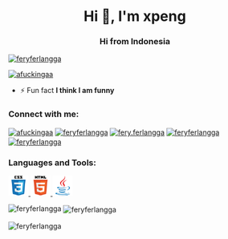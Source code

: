 <h1 align="center">Hi 👋, I'm xpeng</h1>
<h3 align="center"> Hi from Indonesia</h3>

<p align="left"> <a href="https://github.com/ryo-ma/github-profile-trophy"><img src="https://github-profile-trophy.vercel.app/?username=feryferlangga" alt="feryferlangga" /></a> </p>

<p align="left"> <a href="https://twitter.com/afuckingaa" target="blank"><img src="https://img.shields.io/twitter/follow/afuckingaa?logo=twitter&style=for-the-badge" alt="afuckingaa" /></a> </p>

- ⚡ Fun fact **I think I am funny**

<h3 align="left">Connect with me:</h3>
<p align="left">
<a href="https://twitter.com/afuckingaa" target="blank"><img align="center" src="https://raw.githubusercontent.com/rahuldkjain/github-profile-readme-generator/master/src/images/icons/Social/twitter.svg" alt="afuckingaa" height="30" width="40" /></a>
<a href="https://linkedin.com/in/feryferlangga" target="blank"><img align="center" src="https://raw.githubusercontent.com/rahuldkjain/github-profile-readme-generator/master/src/images/icons/Social/linked-in-alt.svg" alt="feryferlangga" height="30" width="40" /></a>
<a href="https://fb.com/fery.ferlangga" target="blank"><img align="center" src="https://raw.githubusercontent.com/rahuldkjain/github-profile-readme-generator/master/src/images/icons/Social/facebook.svg" alt="fery.ferlangga" height="30" width="40" /></a>
<a href="https://instagram.com/feryferlangga" target="blank"><img align="center" src="https://raw.githubusercontent.com/rahuldkjain/github-profile-readme-generator/master/src/images/icons/Social/instagram.svg" alt="feryferlangga" height="30" width="40" /></a>
<a href="https://www.youtube.com/c/feryferlangga" target="blank"><img align="center" src="https://raw.githubusercontent.com/rahuldkjain/github-profile-readme-generator/master/src/images/icons/Social/youtube.svg" alt="feryferlangga" height="30" width="40" /></a>
</p>

<h3 align="left">Languages and Tools:</h3>
<p align="left"> <a href="https://www.w3schools.com/css/" target="_blank" rel="noreferrer"> <img src="https://raw.githubusercontent.com/devicons/devicon/master/icons/css3/css3-original-wordmark.svg" alt="css3" width="40" height="40"/> </a> <a href="https://www.w3.org/html/" target="_blank" rel="noreferrer"> <img src="https://raw.githubusercontent.com/devicons/devicon/master/icons/html5/html5-original-wordmark.svg" alt="html5" width="40" height="40"/> </a> <a href="https://www.java.com" target="_blank" rel="noreferrer"> <img src="https://raw.githubusercontent.com/devicons/devicon/master/icons/java/java-original.svg" alt="java" width="40" height="40"/> </a> </p>

<p><img align="left" src="https://github-readme-stats.vercel.app/api/top-langs?username=feryferlangga&show_icons=true&locale=en&layout=compact" alt="feryferlangga" /></p>

<p>&nbsp;<img align="center" src="https://github-readme-stats.vercel.app/api?username=feryferlangga&show_icons=true&locale=en" alt="feryferlangga" /></p>

<p><img align="center" src="https://github-readme-streak-stats.herokuapp.com/?user=feryferlangga&" alt="feryferlangga" /></p>
